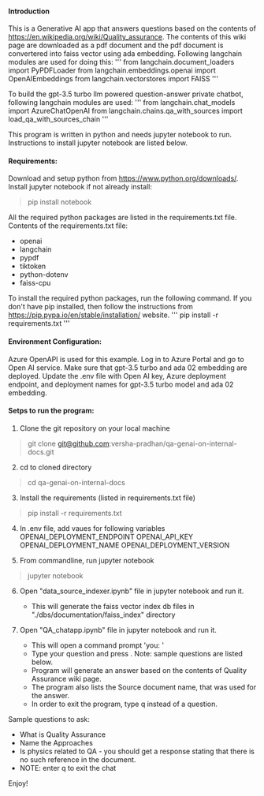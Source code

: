 #### Introduction
This is a Generative AI app that answers questions based on the contents of https://en.wikipedia.org/wiki/Quality_assurance. The contents of this wiki page are downloaded as a pdf document and the pdf document is convertered into faiss vector using ada embedding. Following langchain modules are used for doing this:
'''
from langchain.document_loaders import PyPDFLoader
from langchain.embeddings.openai import OpenAIEmbeddings
from langchain.vectorstores import FAISS
'''

To build the gpt-3.5 turbo llm powered question-answer private chatbot, following langchain modules are used:
'''
from langchain.chat_models import AzureChatOpenAI
from langchain.chains.qa_with_sources import load_qa_with_sources_chain
'''

This program is written in python and needs jupyter notebook to run. Instructions to install jupyter notebook are listed below.
 
#### Requirements:
Download and setup python from https://www.python.org/downloads/.
Install jupyter notebook if not already install:
> pip install notebook

All the required python packages are listed in the requirements.txt file.
Contents of the requirements.txt file:

* openai
* langchain
* pypdf
* tiktoken
* python-dotenv
* faiss-cpu

To install the required python packages, run the following command. If you don't have pip installed, then follow the instructions from https://pip.pypa.io/en/stable/installation/ website.
'''
pip install -r requirements.txt
'''


#### Environment Configuration:
Azure OpenAPI is used for this example.
Log in to Azure Portal and go to Open AI service. 
Make sure that gpt-3.5 turbo and ada 02 embedding are deployed.
Update the .env file with Open AI key, Azure deployment endpoint, and deployment names for gpt-3.5 turbo model and ada 02 embedding.

#### Setps to run the program:
1. Clone the git repository on your local machine
> git clone git@github.com:versha-pradhan/qa-genai-on-internal-docs.git

2. cd to cloned directory 
>  cd qa-genai-on-internal-docs

3. Install the requirements (listed in requirements.txt file)
> pip install -r requirements.txt

4. In .env file, add vaues for following variables
   OPENAI_DEPLOYMENT_ENDPOINT
   OPENAI_API_KEY
   OPENAI_DEPLOYMENT_NAME
   OPENAI_DEPLOYMENT_VERSION

5. From commandline, run jupyter notebook 
> jupyter notebook

6. Open "data_source_indexer.ipynb" file in jupyter notebook and run it.
   * This will generate the faiss vector index db files in "./dbs/documentation/faiss_index" directory

7. Open "QA_chatapp.ipynb" file in jupyter notebook and run it.
   * This will open a command prompt 'you: '
   * Type your question and press <enter>. Note: sample questions are listed below.
   * Program will generate an answer based on the contents of Quality Assurance wiki page.
   * The program also lists the Source document name, that was used for the answer. 
   * In order to exit the program, type q instead of a question.

Sample questions to ask:
* What is Quality Assurance
* Name the Approaches 
* Is physics related to QA - you should get a response stating that there is no such reference in the document.
* NOTE: enter q to exit the chat

Enjoy!

